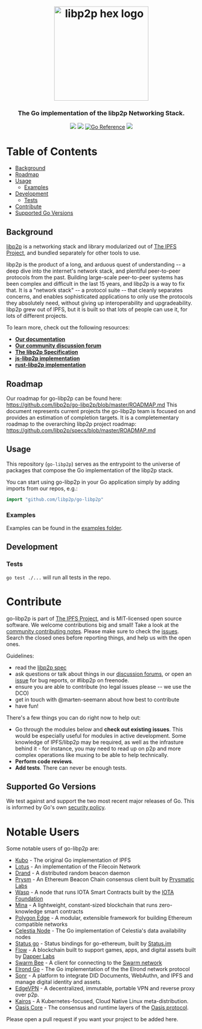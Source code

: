 
<h1 align="center">
  <a href="libp2p.io"><img width="250" src="https://github.com/libp2p/libp2p/blob/master/logo/black-bg-2.png?raw=true" alt="libp2p hex logo" /></a>
</h1>

<h3 align="center">The Go implementation of the libp2p Networking Stack.</h3>

<p align="center">
  <a href="http://protocol.ai"><img src="https://img.shields.io/badge/made%20by-Protocol%20Labs-blue.svg?style=flat-square" /></a>
  <a href="http://libp2p.io/"><img src="https://img.shields.io/badge/project-libp2p-yellow.svg?style=flat-square" /></a>
  <a href="https://pkg.go.dev/github.com/libp2p/go-libp2p"><img src="https://pkg.go.dev/badge/github.com/libp2p/go-libp2p.svg" alt="Go Reference"></a>
  <a href="https://discuss.libp2p.io"><img src="https://img.shields.io/discourse/https/discuss.libp2p.io/posts.svg"/></a>
</p>

# Table of Contents

- [Background](#background)
- [Roadmap](#roadmap)
- [Usage](#usage)
  - [Examples](#examples)
- [Development](#development)
  - [Tests](#tests)
- [Contribute](#contribute)
- [Supported Go Versions](#supported-go-versions)

## Background

[libp2p](https://github.com/libp2p/specs) is a networking stack and library modularized out of [The IPFS Project](https://github.com/ipfs/ipfs), and bundled separately for other tools to use.
>
libp2p is the product of a long, and arduous quest of understanding -- a deep dive into the internet's network stack, and plentiful peer-to-peer protocols from the past. Building large-scale peer-to-peer systems has been complex and difficult in the last 15 years, and libp2p is a way to fix that. It is a "network stack" -- a protocol suite -- that cleanly separates concerns, and enables sophisticated applications to only use the protocols they absolutely need, without giving up interoperability and upgradeability. libp2p grew out of IPFS, but it is built so that lots of people can use it, for lots of different projects.

To learn more, check out the following resources:
- [**Our documentation**](https://docs.libp2p.io)
- [**Our community discussion forum**](https://discuss.libp2p.io)
- [**The libp2p Specification**](https://github.com/libp2p/specs)
- [**js-libp2p implementation**](https://github.com/libp2p/js-libp2p)
- [**rust-libp2p implementation**](https://github.com/libp2p/rust-libp2p)

## Roadmap

Our roadmap for go-libp2p can be found here: https://github.com/libp2p/go-libp2p/blob/master/ROADMAP.md
This document represents current projects the go-libp2p team is focused on and provides an estimation of completion targets. It is a completementary roadmap to the overarching libp2p project roadmap: https://github.com/libp2p/specs/blob/master/ROADMAP.md

## Usage

This repository (`go-libp2p`) serves as the entrypoint to the universe of packages that compose the Go implementation of the libp2p stack.

You can start using go-libp2p in your Go application simply by adding imports from our repos, e.g.:

```go
import "github.com/libp2p/go-libp2p"
```

### Examples

Examples can be found in the [examples folder](examples).

## Development

### Tests

`go test ./...` will run all tests in the repo.

# Contribute

go-libp2p is part of [The IPFS Project](https://github.com/ipfs/ipfs), and is MIT-licensed open source software. We welcome contributions big and small! Take a look at the [community contributing notes](https://github.com/ipfs/community/blob/master/CONTRIBUTING.md). Please make sure to check the [issues](https://github.com/ipfs/go-libp2p/issues). Search the closed ones before reporting things, and help us with the open ones.

Guidelines:

- read the [libp2p spec](https://github.com/libp2p/specs)
- ask questions or talk about things in  our [discussion forums](https://discuss.libp2p.io), or open an [issue](https://github.com/libp2p/go-libp2p/issues) for bug reports, or #libp2p on freenode.
- ensure you are able to contribute (no legal issues please -- we use the DCO)
- get in touch with @marten-seemann about how best to contribute
- have fun!

There's a few things you can do right now to help out:
 - Go through the modules below and **check out existing issues**. This would be especially useful for modules in active development. Some knowledge of IPFS/libp2p may be required, as well as the infrasture behind it - for instance, you may need to read up on p2p and more complex operations like muxing to be able to help technically.
 - **Perform code reviews**.
 - **Add tests**. There can never be enough tests.

## Supported Go Versions

We test against and support the two most recent major releases of Go. This is
informed by Go's own [security policy](https://go.dev/security).

# Notable Users
Some notable users of go-libp2p are:
- [Kubo](https://github.com/ipfs/kubo) - The original Go implementation of IPFS
- [Lotus](https://github.com/filecoin-project/lotus) - An implementation of the Filecoin Network
- [Drand](https://github.com/drand/drand) - A distributed random beacon daemon
- [Prysm](https://github.com/prysmaticlabs/prysm) - An Ethereum Beacon Chain consensus client built by [Prysmatic Labs](https://prysmaticlabs.com/)
- [Wasp](https://github.com/iotaledger/wasp) - A node that runs IOTA Smart Contracts built by the [IOTA Foundation](https://www.iota.org/)
- [Mina](https://github.com/minaprotocol/mina) - A lightweight, constant-sized blockchain that runs zero-knowledge smart contracts
- [Polygon Edge](https://github.com/0xPolygon/polygon-edge) - A modular, extensible framework for building Ethereum compatible networks
- [Celestia Node](https://github.com/celestiaorg/celestia-node) - The Go implementation of Celestia's data availability nodes
- [Status go](https://github.com/status-im/status-go) - Status bindings for go-ethereum, built by [Status.im](https://status.im/)
- [Flow](https://github.com/onflow/flow-go) - A blockchain built to support games, apps, and digital assets built by [Dapper Labs](https://www.dapperlabs.com/)
- [Swarm Bee](https://github.com/ethersphere/bee) - A client for connecting to the [Swarm network](https://www.ethswarm.org/)
- [Elrond Go](https://github.com/multiversx/mx-chain-go) - The Go implementation of the the Elrond network protocol
- [Sonr](https://github.com/sonr-io/sonr) - A platform to integrate DID Documents, WebAuthn, and IPFS and manage digital identity and assets.
- [EdgeVPN](https://github.com/mudler/edgevpn) - A decentralized, immutable, portable VPN and reverse proxy over p2p.
- [Kairos](https://github.com/kairos-io/kairos) - A Kubernetes-focused, Cloud Native Linux meta-distribution.
- [Oasis Core](https://github.com/oasisprotocol/oasis-core) - The consensus and runtime layers of the [Oasis protocol](https://oasisprotocol.org/).

Please open a pull request if you want your project to be added here.

